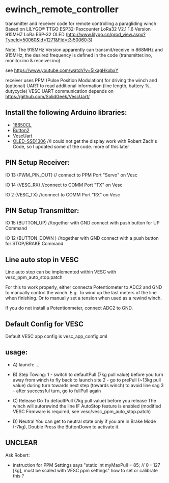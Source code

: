 # ewinch_remote_controller
 transmitter and receiver code for remote controlling a paragliding winch
 Based on LILYGO® TTGO ESP32-Paxcounter LoRa32 V2.1 1.6 Version 915MHZ LoRa ESP-32 OLED
 (http://www.lilygo.cn/prod_view.aspx?TypeId=50060&Id=1271&FId=t3:50060:3) 

Note: The 915MHz Version apparently can transmit/receive in 868MHz and 915MHz, the desired frequency is defined in the code (transmitter.ino, monitor.ino & receiver.ino)
 
 see https://www.youtube.com/watch?v=5IkagHkxbxY

 receiver uses PPM (Pulse Position Modulation) for driving the winch and (optional) UART to read additional information (line length, battery %, dutycycle)
 VESC UART communication depends on https://github.com/SolidGeek/VescUart/
 

## Install the following Arduino libraries:
- [18650CL](https://github.com/pangodream/18650CL)
- [Button2](https://github.com/LennartHennigs/Button2)
- [VescUart](https://github.com/SolidGeek/VescUart)
- [OLED-SSD1306](https://github.com/ThingPulse/esp8266-oled-ssd1306) //I could not get the display work with Robert Zach's Code, so I updated some of the code. more of this later

## PIN Setup Receiver:
IO 13 (PWM_PIN_OUT) // connect to PPM Port "Servo" on Vesc

IO 14 (VESC_RX)   //connect to COMM Port "TX" on Vesc

IO 2 (VESC_TX)   //connect to COMM Port "RX" on Vesc


## PIN Setup Transmitter:
IO 15 (BUTTON_UP) //together with GND connect with push button for UP Command

IO 12 (BUTTON_DOWN ) //together with GND connect with a push button for STOP/BRAKE Command

## Line auto stop in VESC
Line auto stop can be implemented within VESC with vesc_ppm_auto_stop.patch

For this to work properly, either connecta Potentiometer to ADC2 and GND to manually control the winch. E.g. To wind up the last meters of the line when finishing. Or to manually set a tension when used as a rewind winch.

If you do not install a Potentionmeter, connect ADC2 to GND.

## Default Config for VESC
Default VESC app config is vesc_app_config.xml

## usage:
- A) launch: ...
- B) Step Towing:
  1 - switch to defaultPull (7kg pull value) before you turn away from winch to fly back to launch site
  2 - go to prePull (~13kg pull value) during turn towards next step (towards winch) to avoid line sag
  3 - after successful turn, go to fullPull again
 
- C) Release
  Go To defaultPull (7kg pull value) before you release
  The winch will autorewind the line IF AutoStop feature is enabled (modified VESC Firmware is required, see vesc/vesc_ppm_auto_stop.patch)
 
- D) Neutral
  You can get to neutral state only if you are in Brake Mode (-7kg), Double Press the ButtonDown to activate it.
 
 ## UNCLEAR
Ask Robert:
- instruction for PPM Settings says "static int myMaxPull = 85;  // 0 - 127 [kg], must be scaled with VESC ppm settings" how to set or calibrate this ?
